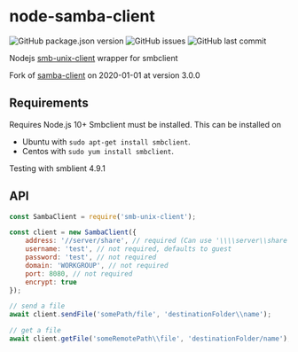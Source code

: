 # node-samba-client

![GitHub package.json version](https://img.shields.io/github/package-json/v/Mephisto64/node-samba-client?color=r&label=npm&style=flat-square)
![GitHub issues](https://img.shields.io/github/issues-raw/Mephisto64/node-samba-client?style=flat-square)
![GitHub last commit](https://img.shields.io/github/last-commit/Mephisto64/node-samba-client?style=flat-square)

Nodejs [smb-unix-client](https://www.npmjs.com/package/smb-unix-client) wrapper for smbclient

Fork of [samba-client](https://github.com/eflexsystems/node-samba-client) on 2020-01-01 at version 3.0.0

## Requirements

Requires Node.js 10+
Smbclient must be installed.
This can be installed on

* Ubuntu with `sudo apt-get install smbclient`.
* Centos with `sudo yum install smbclient`.

Testing with smblient 4.9.1

## API

```javascript
const SambaClient = require('smb-unix-client');

const client = new SambaClient({
    address: '//server/share', // required (Can use '\\\\server\\share' syntax)
    username: 'test', // not required, defaults to guest
    password: 'test', // not required
    domain: 'WORKGROUP', // not required
    port: 8080, // not required
    encrypt: true
});

// send a file
await client.sendFile('somePath/file', 'destinationFolder\\name');

// get a file
await client.getFile('someRemotePath\\file', 'destinationFolder/name');
```
